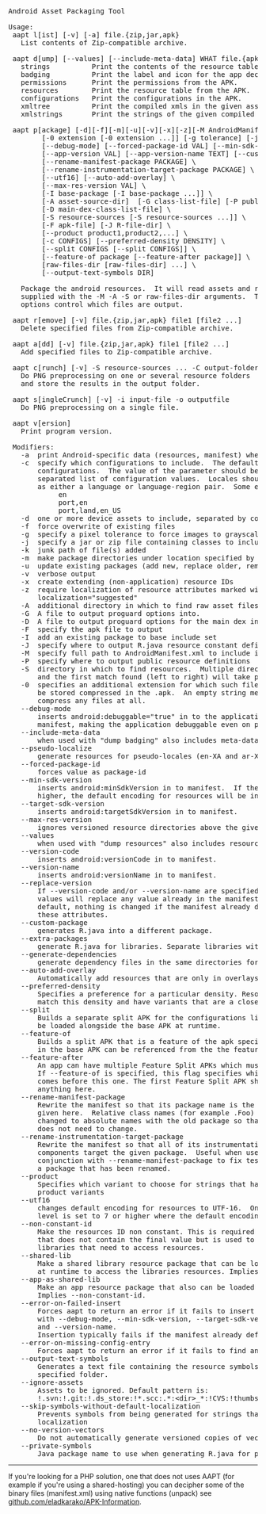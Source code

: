 <pre>
Android Asset Packaging Tool

Usage:
 aapt l[ist] [-v] [-a] file.{zip,jar,apk}
   List contents of Zip-compatible archive.

 aapt d[ump] [--values] [--include-meta-data] WHAT file.{apk} [asset [asset ...]]
   strings          Print the contents of the resource table string pool in the APK.
   badging          Print the label and icon for the app declared in APK.
   permissions      Print the permissions from the APK.
   resources        Print the resource table from the APK.
   configurations   Print the configurations in the APK.
   xmltree          Print the compiled xmls in the given assets.
   xmlstrings       Print the strings of the given compiled xml assets.

 aapt p[ackage] [-d][-f][-m][-u][-v][-x][-z][-M AndroidManifest.xml] \
        [-0 extension [-0 extension ...]] [-g tolerance] [-j jarfile] \
        [--debug-mode] [--forced-package-id VAL] [--min-sdk-version VAL] [--target-sdk-version VAL] \
        [--app-version VAL] [--app-version-name TEXT] [--custom-package VAL] \
        [--rename-manifest-package PACKAGE] \
        [--rename-instrumentation-target-package PACKAGE] \
        [--utf16] [--auto-add-overlay] \
        [--max-res-version VAL] \
        [-I base-package [-I base-package ...]] \
        [-A asset-source-dir]  [-G class-list-file] [-P public-definitions-file] \
        [-D main-dex-class-list-file] \
        [-S resource-sources [-S resource-sources ...]] \
        [-F apk-file] [-J R-file-dir] \
        [--product product1,product2,...] \
        [-c CONFIGS] [--preferred-density DENSITY] \
        [--split CONFIGS [--split CONFIGS]] \
        [--feature-of package [--feature-after package]] \
        [raw-files-dir [raw-files-dir] ...] \
        [--output-text-symbols DIR]

   Package the android resources.  It will read assets and resources that are
   supplied with the -M -A -S or raw-files-dir arguments.  The -J -P -F and -R
   options control which files are output.

 aapt r[emove] [-v] file.{zip,jar,apk} file1 [file2 ...]
   Delete specified files from Zip-compatible archive.

 aapt a[dd] [-v] file.{zip,jar,apk} file1 [file2 ...]
   Add specified files to Zip-compatible archive.

 aapt c[runch] [-v] -S resource-sources ... -C output-folder ...
   Do PNG preprocessing on one or several resource folders
   and store the results in the output folder.

 aapt s[ingleCrunch] [-v] -i input-file -o outputfile
   Do PNG preprocessing on a single file.

 aapt v[ersion]
   Print program version.

 Modifiers:
   -a  print Android-specific data (resources, manifest) when listing
   -c  specify which configurations to include.  The default is all
       configurations.  The value of the parameter should be a comma
       separated list of configuration values.  Locales should be specified
       as either a language or language-region pair.  Some examples:
            en
            port,en
            port,land,en_US
   -d  one or more device assets to include, separated by commas
   -f  force overwrite of existing files
   -g  specify a pixel tolerance to force images to grayscale, default 0
   -j  specify a jar or zip file containing classes to include
   -k  junk path of file(s) added
   -m  make package directories under location specified by -J
   -u  update existing packages (add new, replace older, remove deleted files)
   -v  verbose output
   -x  create extending (non-application) resource IDs
   -z  require localization of resource attributes marked with
       localization="suggested"
   -A  additional directory in which to find raw asset files
   -G  A file to output proguard options into.
   -D  A file to output proguard options for the main dex into.
   -F  specify the apk file to output
   -I  add an existing package to base include set
   -J  specify where to output R.java resource constant definitions
   -M  specify full path to AndroidManifest.xml to include in zip
   -P  specify where to output public resource definitions
   -S  directory in which to find resources.  Multiple directories will be scanned
       and the first match found (left to right) will take precedence.
   -0  specifies an additional extension for which such files will not
       be stored compressed in the .apk.  An empty string means to not
       compress any files at all.
   --debug-mode
       inserts android:debuggable="true" in to the application node of the
       manifest, making the application debuggable even on production devices.
   --include-meta-data
       when used with "dump badging" also includes meta-data tags.
   --pseudo-localize
       generate resources for pseudo-locales (en-XA and ar-XB).
   --forced-package-id
       forces value as package-id
   --min-sdk-version
       inserts android:minSdkVersion in to manifest.  If the version is 7 or
       higher, the default encoding for resources will be in UTF-8.
   --target-sdk-version
       inserts android:targetSdkVersion in to manifest.
   --max-res-version
       ignores versioned resource directories above the given value.
   --values
       when used with "dump resources" also includes resource values.
   --version-code
       inserts android:versionCode in to manifest.
   --version-name
       inserts android:versionName in to manifest.
   --replace-version
       If --version-code and/or --version-name are specified, these
       values will replace any value already in the manifest. By
       default, nothing is changed if the manifest already defines
       these attributes.
   --custom-package
       generates R.java into a different package.
   --extra-packages
       generate R.java for libraries. Separate libraries with ':'.
   --generate-dependencies
       generate dependency files in the same directories for R.java and resource package
   --auto-add-overlay
       Automatically add resources that are only in overlays.
   --preferred-density
       Specifies a preference for a particular density. Resources that do not
       match this density and have variants that are a closer match are removed.
   --split
       Builds a separate split APK for the configurations listed. This can
       be loaded alongside the base APK at runtime.
   --feature-of
       Builds a split APK that is a feature of the apk specified here. Resources
       in the base APK can be referenced from the the feature APK.
   --feature-after
       An app can have multiple Feature Split APKs which must be totally ordered.
       If --feature-of is specified, this flag specifies which Feature Split APK
       comes before this one. The first Feature Split APK should not define
       anything here.
   --rename-manifest-package
       Rewrite the manifest so that its package name is the package name
       given here.  Relative class names (for example .Foo) will be
       changed to absolute names with the old package so that the code
       does not need to change.
   --rename-instrumentation-target-package
       Rewrite the manifest so that all of its instrumentation
       components target the given package.  Useful when used in
       conjunction with --rename-manifest-package to fix tests against
       a package that has been renamed.
   --product
       Specifies which variant to choose for strings that have
       product variants
   --utf16
       changes default encoding for resources to UTF-16.  Only useful when API
       level is set to 7 or higher where the default encoding is UTF-8.
   --non-constant-id
       Make the resources ID non constant. This is required to make an R java class
       that does not contain the final value but is used to make reusable compiled
       libraries that need to access resources.
   --shared-lib
       Make a shared library resource package that can be loaded by an application
       at runtime to access the libraries resources. Implies --non-constant-id.
   --app-as-shared-lib
       Make an app resource package that also can be loaded as shared library at runtime
       Implies --non-constant-id.
   --error-on-failed-insert
       Forces aapt to return an error if it fails to insert values into the manifest
       with --debug-mode, --min-sdk-version, --target-sdk-version --version-code
       and --version-name.
       Insertion typically fails if the manifest already defines the attribute.
   --error-on-missing-config-entry
       Forces aapt to return an error if it fails to find an entry for a configuration.
   --output-text-symbols
       Generates a text file containing the resource symbols of the R class in the
       specified folder.
   --ignore-assets
       Assets to be ignored. Default pattern is:
       !.svn:!.git:!.ds_store:!*.scc:.*:&lt;dir&gt;_*:!CVS:!thumbs.db:!picasa.ini:!*~
   --skip-symbols-without-default-localization
       Prevents symbols from being generated for strings that do not have a default
       localization
   --no-version-vectors
       Do not automatically generate versioned copies of vector XML resources.
   --private-symbols
       Java package name to use when generating R.java for private resources.
</pre>

<hr/>

If you're looking for a PHP solution,
one that does not uses AAPT (for example if you're
using a shared-hosting) you can decipher some
of the binary files (manifest.xml) using native functions (unpack)
see <a href="https://github.com/eladkarako/APK-Information">github.com/eladkarako/APK-Information</a>.
